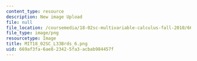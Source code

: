 ```yaml
---
content_type: resource
description: New image Upload
file: null
file_location: /coursemedia/18-02sc-multivariable-calculus-fall-2010/669af3fa6ae823425fa3acbab984457f_MIT18_02SC_L33Brds_6.png
file_type: image/png
resourcetype: Image
title: MIT18_02SC_L33Brds_6.png
uid: 669af3fa-6ae8-2342-5fa3-acbab984457f
---
```

